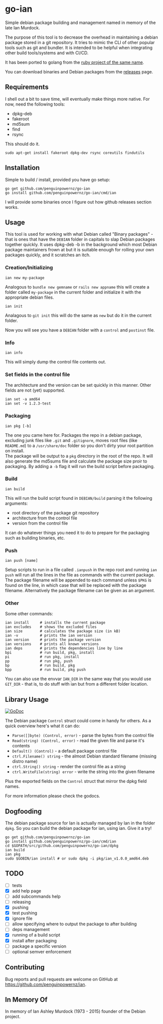 # go-ian

Simple debian package building and management named in memory of the late Ian Murdock.

The purpose of this tool is to decrease the overhead in maintaining a debian package stored 
in a git repository. It tries to mimic the CLI of other popular tools such as git and bundler.
It is intended to be helpful when integrating other build tools/systems and with CI/CD.

It has been ported to golang from the [ruby project of the same name](https://github.com/penguinpowernz/ian).

You can download binaries and Debian packages from the [releases](https://github.com/penguinpowernz/go-ian/releases) page.

## Requirements

I shell out a bit to save time, will eventually make things more native.  For now, need the following tools:

* dpkg-deb
* fakeroot
* md5sum
* find
* rsync

This should do it.

    sudo apt-get install fakeroot dpkg-dev rsync coreutils findutils

## Installation

Simple to build / install, provided you have go setup:

    go get github.com/penguinpowernz/go-ian
    go install github.com/penguinpowernz/go-ian/cmd/ian
        
I will provide some binaries once I figure out how github releases section works.
    
## Usage

This tool is used for working with what Debian called "Binary packages" - that is ones that have the `DEBIAN`
folder in capitals to slap Debian packages together quickly. It uses dpkg-deb -b in the background which most
Debian package maintainers frown at but it is suitable enough for rolling your own packages quickly, and it
scratches an itch.

### Creation/Initializing

    ian new my-package
 
Analogous to `bundle new gemname` or `rails new appname` this will create a folder called `my-package` in the
current folder and initialize it with the appropriate debian files.

    ian init
    
Analagous to `git init` this will do the same as `new` but do it in the current folder.

Now you will see you have a `DEBIAN` folder with a `control` and `postinst` file.

### Info

    ian info
    
This will simply dump the control file contents out.
 
### Set fields in the control file

The architecture and the version can be set quickly in this manner.  Other fields are not (yet) supported.

    ian set -a amd64
    ian set -v 1.2.3-test

### Packaging

    ian pkg [-b]
    
The one you came here for.  Packages the repo in a debian package, excluding junk files like `.git` and `.gitignore`, 
moves root files (like `README.md`) to a `/usr/share/doc` folder so you don't dirty your root partition on install.  
The package will be output to a `pkg` directory in the root of the repo.  It will also generate the md5sums file
and calculate the package size proir to packaging.  By adding a `-b` flag it will run the build script before
packaging.

### Build

    ian build

This will run the build script found in `DEBIAN/build` parsing it the following arguments:

- root directory of the package git repository
- architecture from the control file
- version from the control file

It can do whatever things you need it to do to prepare for the packaging such as building binaries, etc.

### Push

    ian push [name]

Setup scripts to run in a file called `.ianpush` in the repo root and running `ian push` will run all the lines in
the file as commands with the current package.  The package filename will be appended to each command unless `$PKG`
is found on the line, in which case that will be replaced with the package filename.  Alternatively the package
filename can be given as an argument.

### Other

Some other commands:

    ian install     # installs the current package
    ian excludes    # shows the excluded files
    ian size        # calculates the package size (in kB)
    ian -v          # prints the ian version
    ian version     # prints the package version
    ian versions    # prints all known versions
    ian deps        # prints the dependencies line by line
    bpi		        # run build, pkg, install
	pi		        # run pkg, install
	pp		        # run pkg, push
	bp		        # run build, pkg
	bpp		        # run build, pkg push

You can also use the envvar `IAN_DIR` in the same way that you would use `GIT_DIR` - that is, to do stuff
with ian but from a different folder location.

## Library Usage

[![GoDoc](https://godoc.org/github.com/penguinpowernz/go-ian/debian/control?status.svg)](https://godoc.org/github.com/penguinpowernz/go-ian/debian/control)

The Debian package `Control` struct could come in handy for others.  As a quick overview here's what it can do:

- `Parse([]byte) (Control, error)` - parse the bytes from the control file
- `Read(string) (Control, error)` - read the given file and parse it's contents
- `Default() (Control)` - a default package control file
- `ctrl.Filename() string` - the almost Debian standard filename (missing distro name)
- `ctrl.String() string` - render the control file as a string
- `ctrl.WriteFile(string) error` - write the string into the given filename

Plus the exported fields on the `Control` struct that mirror the dpkg field names.

For more information please check the godocs.

## Dogfooding

The debian package source for Ian is actually managed by Ian in the folder `dpkg`. So you can build the debian
package for ian, using ian.  Give it a try!

    go get github.com/penguinpowernz/go-ian
    go install github.com/penguinpowernz/go-ian/cmd/ian
    cd $GOPATH/src/github.com/penguinpowernz/go-ian/dpkg
    ian build
    ian pkg
    sudo $GOBIN/ian install # or sudo dpkg -i pkg/ian_v1.0.0_amd64.deb

## TODO

- [ ] tests
- [x] add help page
- [ ] add subcommands help
- [ ] releasing
- [x] pushing
- [x] test pushing
- [x] ignore file
- [ ] allow specifying where to output the package to after building
- [ ] deps management
- [x] running of a build script
- [x] install after packaging
- [ ] package a specific version
- [ ] optional semver enforcement

## Contributing

Bug reports and pull requests are welcome on GitHub at https://github.com/penguinpowernz/ian.

## In Memory Of

In memory of Ian Ashley Murdock (1973 - 2015) founder of the Debian project.
